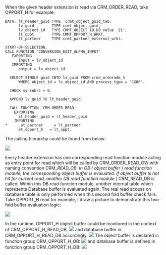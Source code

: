 When the given header extension is read via CRM_ORDER_READ, take OPPORT_H for example:
```abap
DATA: lt_header_guid TYPE  crmt_object_guid_tab,
      lv_guid        TYPE crmt_object_guid,
      lv_object_id   TYPE CRMT_OBJECT_ID_DB value '21',
      lt_oppt        TYPE CRMT_OPPORT_H_WRKT,
      lt_partner     TYPE crmt_partner_external_wrkt.

START-OF-SELECTION.
CALL FUNCTION 'CONVERSION_EXIT_ALPHA_INPUT'
   EXPORTING
      input = lv_object_id
   IMPORTING
      output = lv_object_id.

  SELECT SINGLE guid INTO lv_guid FROM crmd_orderadm_h
      WHERE object_id = lv_object_id AND process_type = 'CXOP'.

  CHECK sy-subrc = 0.

  APPEND lv_guid TO lt_header_guid.

  CALL FUNCTION 'CRM_ORDER_READ'
    EXPORTING
      it_header_guid = lt_header_guid
    IMPORTING
*      et_partner     = lt_partner
      et_opport_h   = lt_oppt.
```
The calling hierarchy could be found from below:

![](https://blogs.sap.com/wp-content/uploads/2017/03/clipboard1-40.png)

Every header extension has one corresponding read function module acting as entry point for read which will be called by CRM_ORDER_READ_OW with naming convention CRM_<Object name>_READ_OB. In OB ( object buffer ) read function module, the corresponding object buffer is evaluated. If object buffer is not hit for current read, another DB read function module ( CRM_<Object name>_READ_DB is called. Within this DB read function module, another internal table which represents Database buffer is evaluated again. The real read access on database table is only performed when this second fold buffer check fails.
Take OPPORT_H read for example, I draw a picture to demonstrate this two-fold buffer evaluation logic:

![](https://blogs.sap.com/wp-content/uploads/2017/03/clipboard1-41.png)

In the runtime, OPPORT_H object buffer could be monitored in the context of CRM_OPPORT_H_READ_OB,
![](https://blogs.sap.com/wp-content/uploads/2017/03/clipboard2-24.png)
and database buffer in CRM_OPPORT_H_READ_DB accordingly.
![](https://blogs.sap.com/wp-content/uploads/2017/03/clipboard3-22.png)
The object buffer is declared in function group CRM_OPPORT_H_OB:
![](https://blogs.sap.com/wp-content/uploads/2017/03/clipboard4-16.png)
and database buffer is defined in function group CRM_OPPORT_H_DB:
![](https://blogs.sap.com/wp-content/uploads/2017/03/clipboard5-9.png)